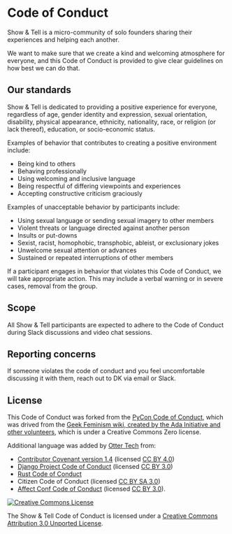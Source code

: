 # Code of Conduct

Show & Tell is a micro-community of solo founders sharing their experiences and helping each another.

We want to make sure that we create a kind and welcoming atmosphere for everyone, and this Code of Conduct is provided to give clear guidelines on how best we can do that.

## Our standards

Show & Tell is dedicated to providing a positive experience for everyone, regardless of age, gender identity and expression, sexual orientation, disability, physical appearance, ethnicity, nationality, race, or religion (or lack thereof), education, or socio-economic status.

Examples of behavior that contributes to creating a positive environment include:

* Being kind to others
* Behaving professionally
* Using welcoming and inclusive language
* Being respectful of differing viewpoints and experiences
* Accepting constructive criticism graciously

Examples of unacceptable behavior by participants include:

* Using sexual language or sending sexual imagery to other members
* Violent threats or language directed against another person
* Insults or put-downs
* Sexist, racist, homophobic, transphobic, ableist, or exclusionary jokes
* Unwelcome sexual attention or advances
* Sustained or repeated interruptions of other members

If a participant engages in behavior that violates this Code of Conduct, we will take appropriate action. This may include a verbal warning or in severe cases, removal from the group.

## Scope

All Show & Tell participants are expected to adhere to the Code of Conduct during Slack discussions and video chat sessions.

## Reporting concerns

If someone violates the code of conduct and you feel uncomfortable discussing it with them, reach out to DK via email or Slack.

## License

This Code of Conduct was forked from the [PyCon Code of Conduct](https://github.com/python/pycon-code-of-conduct), which was drived from the [Geek Feminism wiki, created by the Ada Initiative and other volunteers](http://geekfeminism.wikia.com/wiki/Conference_anti-harassment/Policy), which is under a Creative Commons Zero license.

Additional language was added by [Otter Tech](https://otter.technology/) from:

* [Contributor Covenant version 1.4](https://www.contributor-covenant.org/version/1/4/code-of-conduct) (licensed [CC BY 4.0](https://github.com/ContributorCovenant/contributor_covenant/blob/master/LICENSE.md))
* [Django Project Code of Conduct](https://www.djangoproject.com/conduct/) (licensed [CC BY 3.0](http://creativecommons.org/licenses/by-sa/3.0/))
* [Rust Code of Conduct](https://www.rust-lang.org/en-US/conduct.html)
* Citizen Code of Conduct (licensed [CC BY SA 3.0](http://creativecommons.org/licenses/by-sa/3.0/))
* [Affect Conf Code of Conduct](https://affectconf.com/coc/) (licensed [CC BY 3.0](http://creativecommons.org/licenses/by-sa/3.0/)).

[![Creative Commons License](http://i.creativecommons.org/l/by/3.0/88x31.png)](http://creativecommons.org/licenses/by/3.0/)

The Show & Tell Code of Conduct is licensed under a [Creative Commons Attribution 3.0 Unported License](http://creativecommons.org/licenses/by/3.0/).
